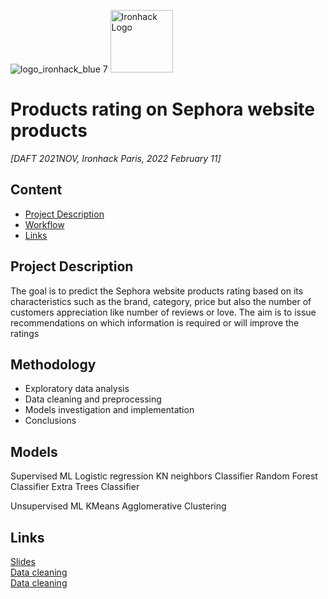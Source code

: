 ![logo_ironhack_blue 7](https://user-images.githubusercontent.com/23629340/40541063-a07a0a8a-601a-11e8-91b5-2f13e4e6b441.png)
<img src="https://bit.ly/2VnXWr2" alt="Ironhack Logo" width="100"/>

# Products rating on Sephora website products
*[DAFT 2021NOV, Ironhack Paris, 2022 February 11]*

## Content
- [Project Description](#project-description)
- [Workflow](#workflow)
- [Links](#links)

## Project Description
The goal is to predict the Sephora website products rating based on its characteristics such as the brand, category, price but also the number of customers appreciation like number of reviews or love. The aim is to issue recommendations on which information is required or will improve the ratings


## Methodology
- Exploratory data analysis 
- Data cleaning and preprocessing
- Models investigation and implementation
- Conclusions

## Models
Supervised ML
  Logistic regression 
  KN neighbors Classifier
  Random Forest Classifier
  Extra Trees Classifier

Unsupervised ML
 KMeans
 Agglomerative Clustering

## Links

[Slides](https://github.com/)  
[Data cleaning](https://)  
[Data cleaning](https://) 



